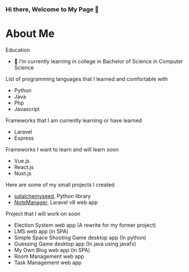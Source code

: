 ### Hi there, Welcome to My Page 👋

# About Me

Education

- 🌱 I’m currently learning in college in Bachelor of Science in Computer Science


List of programming languages that I learned and comfortable with

- Python
- Java
- Php
- Javascript

Frameworks that I am currently learning or have learned

- Laravel
- Express

Frameworks I want to learn and will learn soon

- Vue.js
- React.js
- Nuxt.js

Here are some of my small projects I created

- [sqlalchemyseed](https://github.com/jedymatt/sqlalchemyseed.git), Python library
- [NoteManager](https://github.com/jedymatt/NoteManager.git), Laravel v8 web app


Project that I will work on soon

- Election System web app (A rewrite for my former project)
- LMS web app (in SPA)
- Simple Space Shooting Game desktop app (In python)
- Guessing Game desktop app (In java using javafx)
- My Own Blog web app (in SPA)
- Room Management web app
- Task Management web app

<!--
**jedymatt/jedymatt** is a ✨ _special_ ✨ repository because its `README.md` (this file) appears on your GitHub profile.

Here are some ideas to get you started:

- 🔭 I’m currently working on ...
- 🌱 I’m currently learning ...
- 👯 I’m looking to collaborate on ...
- 🤔 I’m looking for help with ...
- 💬 Ask me about ...
- 📫 How to reach me: ...
- 😄 Pronouns: ...
- ⚡ Fun fact: ...
-->
